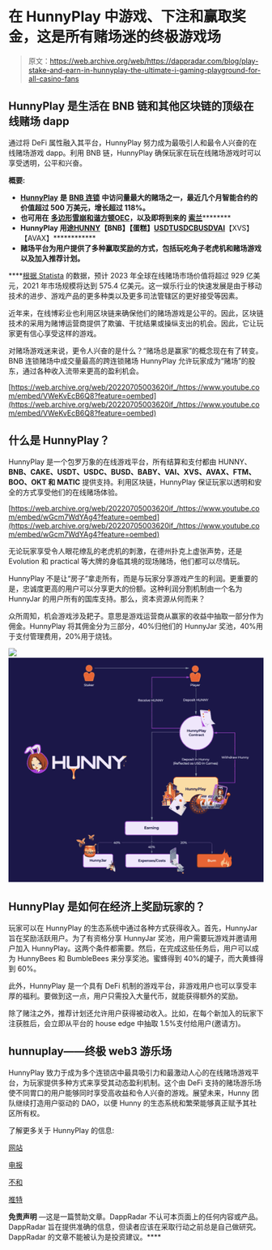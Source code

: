 # 在 HunnyPlay 中游戏、下注和赢取奖金，这是所有赌场迷的终极游戏场

> 原文：<https://web.archive.org/web/https://dappradar.com/blog/play-stake-and-earn-in-hunnyplay-the-ultimate-i-gaming-playground-for-all-casino-fans>

## HunnyPlay 是生活在 BNB 链和其他区块链的顶级在线赌场 dapp

通过将 DeFi 属性融入其平台，HunnyPlay 努力成为最吸引人和最令人兴奋的在线赌场游戏 dapp。利用 BNB 链，HunnyPlay 确保玩家在玩在线赌场游戏时可以享受透明，公平和兴奋。

**概要:**

*   [**HunnyPlay**](https://web.archive.org/web/20220705003620/https://dappradar.com/multichain/gambling/hunnyplay) **是** [**BNB 连锁**](https://web.archive.org/web/20220705003620/https://dappradar.com/rankings/protocol/binance-smart-chain) **中访问量最大的赌场之一，最近几个月智能合约的价值超过 500 万美元，增长超过 118%。**
*   **也可用在** [**多边形**](https://web.archive.org/web/20220705003620/https://dappradar.com/rankings/protocol/polygon)**[**雪崩**](https://web.archive.org/web/20220705003620/https://dappradar.com/rankings/protocol/avalanche)**[**和谐**](https://web.archive.org/web/20220705003620/https://dappradar.com/rankings/protocol/harmony)**[**方顿**](https://web.archive.org/web/20220705003620/https://dappradar.com/rankings/protocol/fantom)**[**OEC**](https://web.archive.org/web/20220705003620/https://dappradar.com/rankings/protocol/oec)**，以及即将到来的** [**索兰**](https://web.archive.org/web/20220705003620/https://dappradar.com/rankings/protocol/solana)********
*   ******HunnyPlay 用途**[**HUNNY**](https://web.archive.org/web/20220705003620/https://dappradar.com/binance-smart-chain/defi/hunny)**【BNB】【蛋糕】**[**USDT**](https://web.archive.org/web/20220705003620/https://dappradar.com/hub/token/eth/USDT?from=0xdac17f958d2ee523a2206206994597c13d831ec7)**[**USDC**](https://web.archive.org/web/20220705003620/https://dappradar.com/hub/token/eth/USDC?from=0xa0b86991c6218b36c1d19d4a2e9eb0ce3606eb48)**[**BUSD**](https://web.archive.org/web/20220705003620/https://dappradar.com/hub/token/eth/BUSD?from=0x4fabb145d64652a948d72533023f6e7a623c7c53)**[**VAI**](https://web.archive.org/web/20220705003620/https://dappradar.com/hub/token/eth/VAI?from=0x9f801c1f02af03cc240546dadef8e56cd46ea2e9)**【XVS】【AVAX】************
*   ******赌场平台为用户提供了多种赢取奖励的方式，包括玩吃角子老虎机和赌场游戏以及加入推荐计划。******

 ****[根据 Statista](https://web.archive.org/web/20220705003620/https://www.statista.com/statistics/270728/market-volume-of-online-gaming-worldwide/#:~:text=The%20global%20online%20gambling%20market,double%20in%20the%20upcoming%20years.) 的数据，预计 2023 年全球在线赌场市场价值将超过 929 亿美元，2021 年市场规模将达到 575.4 亿美元。这一娱乐行业的快速发展是由于移动技术的进步、游戏产品的更多种类以及更多司法管辖区的更好接受等因素。

近年来，在线博彩业也利用区块链来确保他们的赌场游戏是公平的。因此，区块链技术的采用为赌博运营商提供了欺骗、干扰结果或操纵支出的机会。因此，它让玩家更有信心享受这样的游戏。

对赌场游戏迷来说，更令人兴奋的是什么？“赌场总是赢家”的概念现在有了转变。BNB 连锁赌场中成交量最高的跨连锁赌场 HunnyPlay 允许玩家成为“赌场”的股东，通过各种收入流带来更高的盈利机会。

[https://web.archive.org/web/20220705003620if_/https://www.youtube.com/embed/VWeKvEcB6Q8?feature=oembed](https://web.archive.org/web/20220705003620if_/https://www.youtube.com/embed/VWeKvEcB6Q8?feature=oembed)

## 什么是 HunnyPlay？

HunnyPlay 是一个包罗万象的在线游戏平台，所有结算和支付都由 HUNNY、 **BNB、CAKE、USDT、USDC、BUSD、BABY、VAI、XVS、AVAX、FTM、BOO、OKT 和 MATIC** 提供支持。利用区块链，HunnyPlay 保证玩家以透明和安全的方式享受他们的在线赌场体验。

[https://web.archive.org/web/20220705003620if_/https://www.youtube.com/embed/wGcm7WdYAg4?feature=oembed](https://web.archive.org/web/20220705003620if_/https://www.youtube.com/embed/wGcm7WdYAg4?feature=oembed)

无论玩家享受令人眼花缭乱的老虎机的刺激，在德州扑克上虚张声势，还是 Evolution 和 practical 等大牌的身临其境的现场赌场，他们都可以尽情玩。

HunnyPlay 不是让“房子”拿走所有，而是与玩家分享游戏产生的利润。更重要的是，忠诚度更高的用户可以分享更大的份额。这种利润分割机制由一个名为 HunnyJar 的用户所有的国库支持。那么，资本资源从何而来？

众所周知，机会游戏涉及耙子。意思是游戏运营商从赢家的收益中抽取一部分作为佣金。HunnyPlay 将其佣金分为三部分，40%归他们的 HunnyJar 奖池，40%用于支付管理费用，20%用于烧钱。

![](img/8ac2ccf3c5d52167d0402b1a53f2093e.png)![HunnyPlay HunnyJar](img/3ddf23e46f23ba65c27cc1c7813a8bc2.png)

## HunnyPlay 是如何在经济上奖励玩家的？

玩家可以在 HunnyPlay 的生态系统中通过各种方式获得收入。首先，HunnyJar 旨在奖励活跃用户。为了有资格分享 HunnyJar 奖池，用户需要玩游戏并邀请用户加入 HunnyPlay。这两个条件都需要。然后，在完成这些任务后，用户可以成为 HunnyBees 和 BumbleBees 来分享奖池。蜜蜂得到 40%的罐子，而大黄蜂得到 60%。

此外，HunnyPlay 是一个具有 DeFi 机制的游戏平台，非游戏用户也可以享受丰厚的福利。要做到这一点，用户只需投入大量代币，就能获得额外的奖励。

除了赌注之外，推荐计划还允许用户获得被动收入。比如，在每个新加入的玩家下注获胜后，会立即从平台的 house edge 中抽取 1.5%支付给用户(邀请方)。

## hunnuplay——终极 web3 游乐场

HunnyPlay 致力于成为多个连锁店中最具吸引力和最激动人心的在线赌场游戏平台，为玩家提供多种方式来享受其动态盈利机制。这个由 DeFi 支持的赌场游乐场使不同胃口的用户能够同时享受高收益和令人兴奋的游戏。展望未来，Hunny 团队继续打造用户驱动的 DAO，以便 Hunny 的生态系统和繁荣能够真正赋予其社区所有权。

了解更多关于 HunnyPlay 的信息:

[网站](https://web.archive.org/web/20220705003620/https://hunnyplay.com/?join=29arCIO2XTco2eBIfiFoYSKvFV6&utm_source=dappradar&utm_medium=article&utm_campaign=gamblingpage)

[电报](https://web.archive.org/web/20220705003620/https://t.me/HunnyPlay)

[不和](https://web.archive.org/web/20220705003620/https://discord.gg/d4fxKZFxPv)

[推特](https://web.archive.org/web/20220705003620/https://twitter.com/HunnyPlay_)

**免责声明** —这是一篇赞助文章。DappRadar 不认可本页面上的任何内容或产品。DappRadar 旨在提供准确的信息，但读者应该在采取行动之前总是自己做研究。DappRadar 的文章不能被认为是投资建议。****